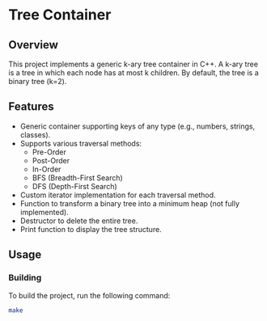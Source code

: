 # Tree Container

## Overview

This project implements a generic k-ary tree container in C++. A k-ary tree is a tree in which each node has at most k children. By default, the tree is a binary tree (k=2).

## Features

- Generic container supporting keys of any type (e.g., numbers, strings, classes).
- Supports various traversal methods:
  - Pre-Order
  - Post-Order
  - In-Order
  - BFS (Breadth-First Search)
  - DFS (Depth-First Search)
- Custom iterator implementation for each traversal method.
- Function to transform a binary tree into a minimum heap (not fully implemented).
- Destructor to delete the entire tree.
- Print function to display the tree structure.

## Usage

### Building

To build the project, run the following command:

```bash
make
```
